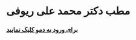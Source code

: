 # مطب دکتر **محمد علی ریوفی**

### [برای ورود به دمو کلیک نمایید](https://hooman-hadi.github.io/Dr-MohammadAliRaufi/)
